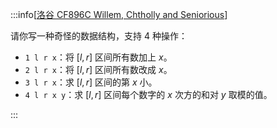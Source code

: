:::info[[洛谷 CF896C Willem, Chtholly and Seniorious](https://www.luogu.com.cn/problem/CF896C)]

请你写一种奇怪的数据结构，支持 $4$ 种操作：

- `1 l r x`：将 $[l,r]$ 区间所有数加上 $x$。
- `2 l r x`：将 $[l,r]$ 区间所有数改成 $x$。
- `3 l r x`：求 $[l,r]$ 区间的第 $x$ 小。
- `4 l r x y`：求 $[l,r]$ 区间每个数字的 $x$ 次方的和对 $y$ 取模的值。

:::
